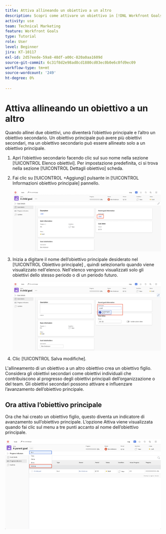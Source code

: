 ```yaml
---
title: Attiva allineando un obiettivo a un altro
description: Scopri come attivare un obiettivo in [!DNL Workfront Goals] allineandolo a un altro obiettivo.
activity: use
team: Technical Marketing
feature: Workfront Goals
type: Tutorial
role: User
level: Beginner
jira: KT-10117
exl-id: 2d57eede-59a8-48df-a00c-820a0aa1609d
source-git-commit: 6c31f8d2e98ad8cd1880cd03ec0b0e6c0fd9ec09
workflow-type: tm+mt
source-wordcount: '249'
ht-degree: 0%

---
```


# Attiva allineando un obiettivo a un altro

Quando allinei due obiettivi, uno diventerà l’obiettivo principale e l’altro un obiettivo secondario. Un obiettivo principale può avere più obiettivi secondari, ma un obiettivo secondario può essere allineato solo a un obiettivo principale.

1. Apri l’obiettivo secondario facendo clic sul suo nome nella sezione [!UICONTROL Elenco obiettivi]. Per impostazione predefinita, ci si trova nella sezione [!UICONTROL Dettagli obiettivo] scheda.
1. Fai clic su [!UICONTROL +Aggiungi] pulsante in [!UICONTROL Informazioni obiettivo principale] pannello.

   ![Schermata del [!UICONTROL Dettagli obiettivo] scheda](assets/06-workfront-goals-align-goals.png)

1. Inizia a digitare il nome dell’obiettivo principale desiderato nel [!UICONTROL Obiettivo principale] , quindi selezionarlo quando viene visualizzato nell&#39;elenco. Nell&#39;elenco vengono visualizzati solo gli obiettivi dello stesso periodo o di un periodo futuro.

   ![Schermata del [!UICONTROL Dettagli obiettivo] pannello che mostra [!UICONTROL Informazioni obiettivo principale] pannello](assets/07-workfront-goals-align-to.png)

1. Clic [!UICONTROL Salva modifiche].

L&#39;allineamento di un obiettivo a un altro obiettivo crea un obiettivo figlio. Considera gli obiettivi secondari come obiettivi individuali che contribuiscono al progresso degli obiettivi principali dell’organizzazione o del team. Gli obiettivi secondari possono attivare e influenzare l’avanzamento dell’obiettivo principale.

## Ora attiva l’obiettivo principale

Ora che hai creato un obiettivo figlio, questo diventa un indicatore di avanzamento sull’obiettivo principale. L’opzione Attiva viene visualizzata quando fai clic sul menu a tre punti accanto al nome dell’obiettivo principale.

![Uno screenshot che mostra come attivare l&#39;obiettivo principale.](assets/activate-the-parent-goal.png)

